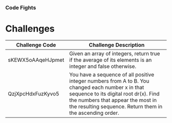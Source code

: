 ### Code Fights ###



# Challenges #

Challenge Code    | Challenge Description
----------------- | ---------------------
sKEWX5oAAqeHJpmet | Given an array of integers, return true if the average of its elements is an integer and false otherwise.
QzjXpcHdxFuzKyvo5 | You have a sequence of all positive integer numbers from A to B. You changed each number x in that sequence to its digital root dr(x). Find the numbers that appear the most in the resulting sequence. Return them in the ascending order.
